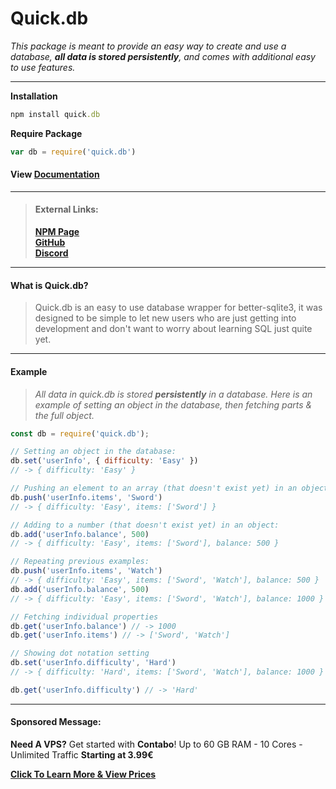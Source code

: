 # Quick.db

_This package is meant to provide an easy way to create and use a database, **all data is stored persistently**, and comes with additional easy to use features._

---

**Installation**

```ruby
npm install quick.db
```

**Require Package**

```js
var db = require('quick.db')
```

#### View [Documentation](/docs.md "Documentation")

---

> #### External Links:
>
> [**NPM Page**](https://www.npmjs.com/package/quick.db) <br>
> [**GitHub**](https://github.com/Plexi-Development/quick.db) <br>
> [**Discord**](https://discord.gg/plexidev) <br>

---

#### What is Quick.db?

> Quick.db is an easy to use database wrapper for better-sqlite3, it was designed to be simple to let new users who are just getting into development and don't want to worry about learning SQL just quite yet.

---

#### Example

> _All data in quick.db is stored **persistently** in a database. Here is an example of setting an object in the database, then fetching parts & the full object._

```js
const db = require('quick.db');

// Setting an object in the database:
db.set('userInfo', { difficulty: 'Easy' })
// -> { difficulty: 'Easy' }

// Pushing an element to an array (that doesn't exist yet) in an object:
db.push('userInfo.items', 'Sword')
// -> { difficulty: 'Easy', items: ['Sword'] }

// Adding to a number (that doesn't exist yet) in an object:
db.add('userInfo.balance', 500)
// -> { difficulty: 'Easy', items: ['Sword'], balance: 500 }

// Repeating previous examples:
db.push('userInfo.items', 'Watch')
// -> { difficulty: 'Easy', items: ['Sword', 'Watch'], balance: 500 }
db.add('userInfo.balance', 500)
// -> { difficulty: 'Easy', items: ['Sword', 'Watch'], balance: 1000 }

// Fetching individual properties
db.get('userInfo.balance') // -> 1000
db.get('userInfo.items') // -> ['Sword', 'Watch']

// Showing dot notation setting
db.set('userInfo.difficulty', 'Hard')
// -> { difficulty: 'Hard', items: ['Sword', 'Watch'], balance: 1000 }

db.get('userInfo.difficulty') // -> 'Hard'

```

---
#### Sponsored Message:


**Need A VPS?** Get started with **Contabo**!
Up to 60 GB RAM - 10 Cores - Unlimited Traffic 
**Starting at 3.99€**

[**Click To Learn More & View Prices**](http://www.anrdoezrs.net/click-9103034-12740668)
